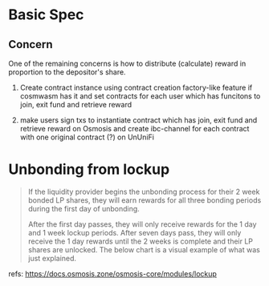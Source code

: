# Basic Spec

## Concern

One of the remaining concerns is how to distribute (calculate) reward in proportion to the depositor's share.

1. Create contract instance using contract creation factory-like feature if cosmwasm has it and set contracts for each user which has funcitons to join, exit fund and retrieve reward

2. make users sign txs to instantiate contract which has join, exit fund and retrieve reward on Osmosis and create ibc-channel for each contract with one original contract (?) on UnUniFi 

# Unbonding from lockup

> If the liquidity provider begins the unbonding process for their 2 week bonded LP shares, they will earn rewards for all three bonding periods during the first day of unbonding.
>
>After the first day passes, they will only receive rewards for the 1 day and 1 week lockup periods. After seven days pass, they will only receive the 1 day rewards until the 2 weeks is complete and their LP shares are unlocked. The below chart is a visual example of what was just explained.

refs:
https://docs.osmosis.zone/osmosis-core/modules/lockup



